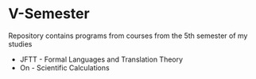 # V-Semester
Repository contains programs from courses from the 5th semester of my studies 

* JFTT - Formal Languages and Translation Theory
* On - Scientific Calculations
